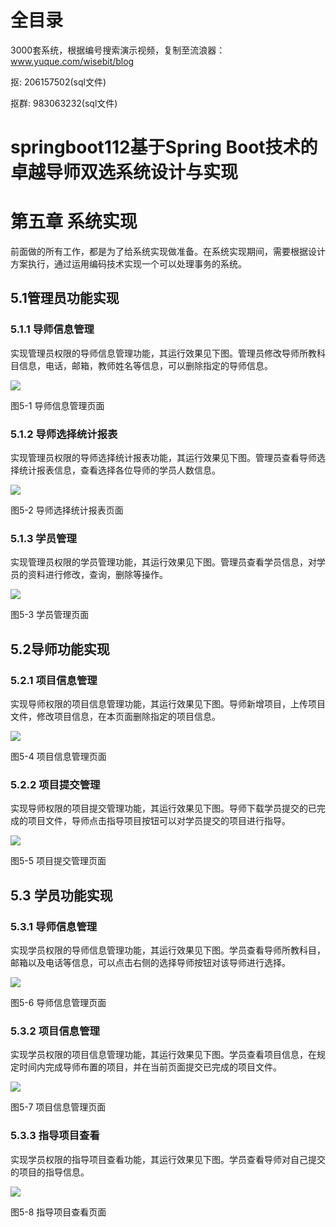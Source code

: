 # 全目录

3000套系统，根据编号搜索演示视频，复制至流浪器：www.yuque.com/wisebit/blog


<p>抠: 206157502(sql文件)</p>
<p>抠群: 983063232(sql文件)</p>


# springboot112基于Spring Boot技术的卓越导师双选系统设计与实现
# 第五章 系统实现
前面做的所有工作，都是为了给系统实现做准备。在系统实现期间，需要根据设计方案执行，通过运用编码技术实现一个可以处理事务的系统。
## 5.1管理员功能实现
### 5.1.1 导师信息管理
实现管理员权限的导师信息管理功能，其运行效果见下图。管理员修改导师所教科目信息，电话，邮箱，教师姓名等信息，可以删除指定的导师信息。

![](/md/blog.017.png)

图5-1 导师信息管理页面
### 5.1.2 导师选择统计报表
实现管理员权限的导师选择统计报表功能，其运行效果见下图。管理员查看导师选择统计报表信息，查看选择各位导师的学员人数信息。

![](/md/blog.018.png)

图5-2 导师选择统计报表页面
### 5.1.3 学员管理
实现管理员权限的学员管理功能，其运行效果见下图。管理员查看学员信息，对学员的资料进行修改，查询，删除等操作。

![](/md/blog.019.png)

图5-3 学员管理页面
## 5.2导师功能实现
### 5.2.1 项目信息管理
实现导师权限的项目信息管理功能，其运行效果见下图。导师新增项目，上传项目文件，修改项目信息，在本页面删除指定的项目信息。

![](/md/blog.020.png)

图5-4 项目信息管理页面
### 5.2.2 项目提交管理
实现导师权限的项目提交管理功能，其运行效果见下图。导师下载学员提交的已完成的项目文件，导师点击指导项目按钮可以对学员提交的项目进行指导。

![](/md/blog.021.png)

图5-5 项目提交管理页面
## 5.3 学员功能实现
### 5.3.1 导师信息管理
实现学员权限的导师信息管理功能，其运行效果见下图。学员查看导师所教科目，邮箱以及电话等信息，可以点击右侧的选择导师按钮对该导师进行选择。

![](/md/blog.022.png)

图5-6 导师信息管理页面
### 5.3.2 项目信息管理
实现学员权限的项目信息管理功能，其运行效果见下图。学员查看项目信息，在规定时间内完成导师布置的项目，并在当前页面提交已完成的项目文件。

![](/md/blog.023.png)

图5-7 项目信息管理页面
### 5.3.3 指导项目查看
实现学员权限的指导项目查看功能，其运行效果见下图。学员查看导师对自己提交的项目的指导信息。

![](/md/blog.024.png)

图5-8 指导项目查看页面












